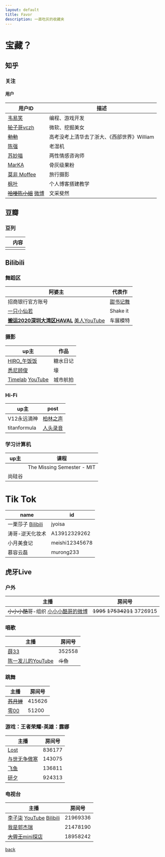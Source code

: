 ```yaml
---
layout: default
title: Favor
description: 一直吃灰的收藏夹
---
```


# 宝藏？

## 知乎

### 关注

#### 用户

| 用户ID                                                       | 描述                                        |
| ------------------------------------------------------------ | ------------------------------------------- |
| [韦易笑](https://www.zhihu.com/people/skywind3000)           | 编程、游戏开发                              |
| [~~轮子哥~~vczh](https://www.zhihu.com/people/excited-vczh/) | 微软、挖掘美女                              |
| [~~勃勃~~](https://www.zhihu.com/people/dantes-15)           | 高考没考上清华去了浙大、《西部世界》William |
| [陈强](https://www.zhihu.com/people/chen-qiang-91-95/)       | 老湿机                                      |
| [苏妙喵](https://www.zhihu.com/people/fromprofessorcrab)     | 两性情感咨询师                              |
| [MarKA](https://www.zhihu.com/people/marka/)                 | 骨灰级果粉                                  |
| [莫非 Moffee](https://www.zhihu.com/people/zhang-mo-fei-5)   | 旅行摄影                                    |
| [枫叶](https://www.zhihu.com/people/mai-nv-hai-de-xiao-huo-chai-35-19/) | 个人博客搭建教学                            |
| [~~哈喽陈小姐~~](https://www.zhihu.com/people/tao-tao-74-25)    [微博](https://weibo.com/u/5159136353) | 文采斐然                                    |

## 豆瓣

### 豆列

|      | 内容 |
| ---- | ---- |
|      |      |



## Bilibili

### 舞蹈区

| 阿婆主                                                       | 代表作                                                  |
| ------------------------------------------------------------ | ------------------------------------------------------- |
| 招商银行官方账号                                             | [甜书记舞](https://www.bilibili.com/video/BV18i4y1P7Av) |
| [一只小仙若](https://space.bilibili.com/16539048)            | Shake it                                                |
| [**搬运2020深圳大湾区HAVAL**](https://www.bilibili.com/video/BV1Yv411r78a)     [美人YouTube](https://www.youtube.com/channel/UCh0nQAtmgmVfVYMMYNAalKQ) | 车展模特                                                |

### 摄影

| up主                                                         | 作品     |
| ------------------------------------------------------------ | -------- |
| [HIRO_午饭饭](https://space.bilibili.com/430726)             | 糖水日记 |
| [悉尼顾俊](https://space.bilibili.com/294081438)             | 壕       |
| [Timelab](https://space.bilibili.com/384860254)       [YouTube](https://www.youtube.com/user/vomifeq) | 城市航拍 |

### Hi-Fi

| up主         | post                                                    |
| ------------ | ------------------------------------------------------- |
| V12永远滴神  | [柏林之声](https://www.bilibili.com/video/BV1Di4y1t75s) |
| titanformula | [人头录音](https://www.bilibili.com/video/BV1QW411k7Aq) |



### 学习计算机

| up主   | 课程                       |
| ------ | -------------------------- |
|        | The Missing Semester - MIT |
| 尚硅谷 |                            |



# Tik Tok

| name                                                       | id             |
| ---------------------------------------------------------- | -------------- |
| 一栗莎子    [Bilibili](https://space.bilibili.com/2871017) | jyoisa         |
| 涛哥-逆天化妆术                                            | A13912329262   |
| 小月美食记                                                 | meishi12345678 |
| 慕容云磊                                                   | murong233      |

## 虎牙Live

### 户外

| 主播                                                         | 房间号                        |
| ------------------------------------------------------------ | ----------------------------- |
| ~~小小小酷哥~~-组织    [小小小酷哥的微博](https://weibo.com/u/3004815543) | ~~1995~~ ~~17534211~~ 3726915 |

### 唱歌

| 主播                                                         | 房间号   |
| ------------------------------------------------------------ | -------- |
| [薛33](https://www.huya.com/352558)                          | 352558   |
| [陈一发儿的YouTube](https://www.youtube.com/channel/UC7QVieoTCNwwW84G0bddXpA) | ~~斗鱼~~ |

### 跳舞

| 主播                                      | 房间号 |
| ----------------------------------------- | ------ |
| [~~苏月婵~~](https://www.huya.com/415626) | 415626 |
| [零00]()                                  | 51200  |



### 游戏：王者荣耀-英雄：露娜

| 主播                                        | 房间号 |
| ------------------------------------------- | ------ |
| [Lost](https://www.huya.com/836177)         | 836177 |
| [与世无争傲寒](https://www.huya.com/143075) | 143075 |
| [飞鱼](https://www.huya.com/136811)         | 136811 |
| [研夕](https://www.huya.com/924313)         | 924313 |

### 电视台

| 主播                                                         | 房间号   |
| ------------------------------------------------------------ | -------- |
| [李子柒](https://www.huya.com/21969336)         [YouTube](https://www.youtube.com/channel/UCoC47do520os_4DBMEFGg4A)         [Bilibili](https://space.bilibili.com/19577966) | 21969336 |
| [我是郭杰瑞](https://www.huya.com/21478190)                  | 21478190 |
| [~~大胃王~~mini探店](https://www.huya.com/18958242)          | 18958242 |



[back](../../)
